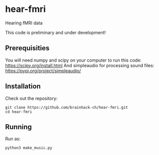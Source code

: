 # hear-fmri
Hearing fMRI data

This code is preliminary and under development!

## Prerequisities
You will need numpy and scipy on your computer to run this code: https://scipy.org/install.html
And simpleaudio for processing sound files: https://pypi.org/project/simpleaudio/

## Installation
Check out the repository:
```
git clone https://github.com/brainhack-ch/hear-fmri.git
cd hear-fmri
```

## Running
Run as:
```
python3 make_music.py
```
